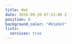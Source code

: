 ```yaml
---
title: Wat
date: 2016-09-20 07:53:00 Z
position: 0
background_color: "#b1e0e5"
lists:
  services: true
---
```


